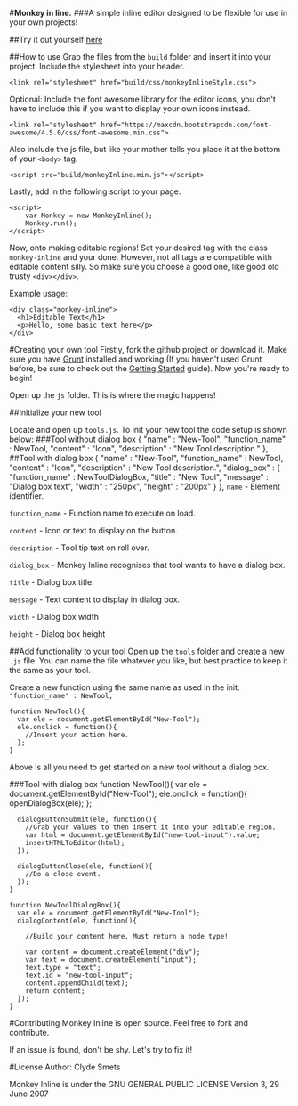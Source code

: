#**Monkey in line.**
###A simple inline editor designed to be flexible for use in your own projects!

##Try it out yourself [here](http://csmets.github.io/Monkey-Inline/)

##How to use
Grab the files from the `build` folder and insert it into your project.
Include the stylesheet into your header.

    <link rel="stylesheet" href="build/css/monkeyInlineStyle.css">

Optional: Include the font awesome library for the editor icons, you don't have to include this if you want to display your own icons instead.

    <link rel="stylesheet" href="https://maxcdn.bootstrapcdn.com/font-awesome/4.5.0/css/font-awesome.min.css">

Also include the js file, but like your mother tells you place it at the bottom of your `<body>` tag.

    <script src="build/monkeyInline.min.js"></script>

Lastly, add in the following script to your page.

    <script>
        var Monkey = new MonkeyInline();
        Monkey.run();
    </script>

Now, onto making editable regions!
Set your desired tag with the class `monkey-inline` and your done. However, not all tags are compatible with editable content silly. So make sure you choose a good one, like good old trusty `<div></div>`.

Example usage:

    <div class="monkey-inline">
      <h1>Editable Text</h1>
      <p>Hello, some basic text here</p>
    </div>

#Creating your own tool
Firstly, fork the github project or download it. Make sure you have [Grunt](http://gruntjs.com) installed and working (If you haven't used Grunt before, be sure to check out the [Getting Started](http://gruntjs.com/getting-started) guide). Now you're ready to begin!

Open up the `js` folder. This is where the magic happens!

##Initialize your new tool

Locate and open up `tools.js`. To init your new tool the code setup is shown below:
###Tool without dialog box
    {
      "name" : "New-Tool",
      "function_name" : NewTool,
      "content" : "Icon",
      "description" : "New Tool description."
    },
##Tool with dialog box
    {
      "name" : "New-Tool",
      "function_name" : NewTool,
      "content" : "Icon",
      "description" : "New Tool description.",
      "dialog_box" : {
        "function_name" : NewToolDialogBox,
        "title" : "New Tool",
        "message" : "Dialog box text",
        "width" : "250px",
        "height" : "200px"
      }
    },
`name` - Element identifier.

`function_name` - Function name to execute on load.

`content` - Icon or text to display on the button.

`description` - Tool tip text on roll over.

`dialog_box` - Monkey Inline recognises that tool wants to have a dialog box.

`title` - Dialog box title.

`message` - Text content to display in dialog box.

`width` - Dialog box width

`height` - Dialog box height

##Add functionality to your tool
Open up the `tools` folder and create a new `.js` file. You can name the file whatever you like, but best practice to keep it the same as your tool.

Create a new function using the same name as used in the init. `"function_name" : NewTool,`

    function NewTool(){
      var ele = document.getElementById("New-Tool");
      ele.onclick = function(){
        //Insert your action here.
      };
    }

Above is all you need to get started on a new tool without a dialog box.

###Tool with dialog box
    function NewTool(){
      var ele = document.getElementById("New-Tool");
      ele.onclick = function(){
        openDialogBox(ele);
      };

      dialogButtonSubmit(ele, function(){
        //Grab your values to then insert it into your editable region.
        var html = document.getElementById("new-tool-input").value;
        insertHTMLToEditor(html);
      });

      dialogButtonClose(ele, function(){
        //Do a close event.
      });
    }

    function NewToolDialogBox(){
      var ele = document.getElementById("New-Tool");
      dialogContent(ele, function(){

        //Build your content here. Must return a node type!

        var content = document.createElement("div");
        var text = document.createElement("input");
        text.type = "text";
        text.id = "new-tool-input";
        content.appendChild(text);
        return content;
      });
    }

#Contributing
Monkey Inline is open source. Feel free to fork and contribute.

If an issue is found, don't be shy. Let's try to fix it!

#License
Author: Clyde Smets

Monkey Inline is under the GNU GENERAL PUBLIC LICENSE Version 3, 29 June 2007
